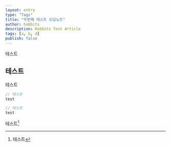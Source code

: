 ```yaml
---
layout: entry
type: "Tags"
title: "두번째 테스트 오답노트"
author: hobbits
description: Hobbits Test Article
tags: [a, b, d]
publish: false
---
```


테스트


## 테스트

테스트

```javascript
// 테스트
test
```

```java
// 테스트
test
```
테스트[^1]


[^1]: 테스트